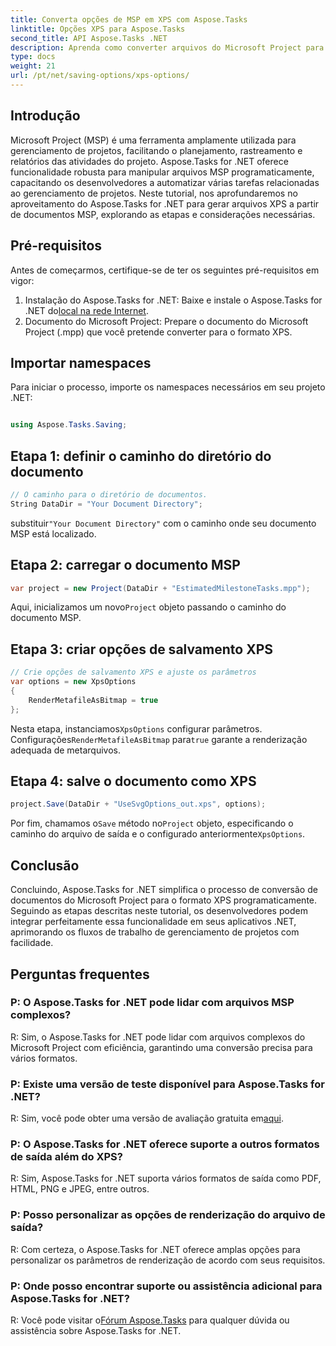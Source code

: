 ```yaml
---
title: Converta opções de MSP em XPS com Aspose.Tasks
linktitle: Opções XPS para Aspose.Tasks
second_title: API Aspose.Tasks .NET
description: Aprenda como converter arquivos do Microsoft Project para o formato XPS usando Aspose.Tasks for .NET. Fácil integração, funcionalidade robusta.
type: docs
weight: 21
url: /pt/net/saving-options/xps-options/
---
```

## Introdução
Microsoft Project (MSP) é uma ferramenta amplamente utilizada para gerenciamento de projetos, facilitando o planejamento, rastreamento e relatórios das atividades do projeto. Aspose.Tasks for .NET oferece funcionalidade robusta para manipular arquivos MSP programaticamente, capacitando os desenvolvedores a automatizar várias tarefas relacionadas ao gerenciamento de projetos. Neste tutorial, nos aprofundaremos no aproveitamento do Aspose.Tasks for .NET para gerar arquivos XPS a partir de documentos MSP, explorando as etapas e considerações necessárias.
## Pré-requisitos
Antes de começarmos, certifique-se de ter os seguintes pré-requisitos em vigor:
1.  Instalação do Aspose.Tasks for .NET: Baixe e instale o Aspose.Tasks for .NET do[local na rede Internet](https://releases.aspose.com/tasks/net/).
2. Documento do Microsoft Project: Prepare o documento do Microsoft Project (.mpp) que você pretende converter para o formato XPS.

## Importar namespaces
Para iniciar o processo, importe os namespaces necessários em seu projeto .NET:
```csharp

using Aspose.Tasks.Saving;
```

## Etapa 1: definir o caminho do diretório do documento
```csharp
// O caminho para o diretório de documentos.
String DataDir = "Your Document Directory";
```
 substituir`"Your Document Directory"` com o caminho onde seu documento MSP está localizado.
## Etapa 2: carregar o documento MSP
```csharp
var project = new Project(DataDir + "EstimatedMilestoneTasks.mpp");
```
 Aqui, inicializamos um novo`Project` objeto passando o caminho do documento MSP.
## Etapa 3: criar opções de salvamento XPS
```csharp
// Crie opções de salvamento XPS e ajuste os parâmetros
var options = new XpsOptions
{
    RenderMetafileAsBitmap = true
};
```
 Nesta etapa, instanciamos`XpsOptions` configurar parâmetros. Configurações`RenderMetafileAsBitmap` para`true` garante a renderização adequada de metarquivos.
## Etapa 4: salve o documento como XPS
```csharp
project.Save(DataDir + "UseSvgOptions_out.xps", options);
```
 Por fim, chamamos o`Save` método no`Project` objeto, especificando o caminho do arquivo de saída e o configurado anteriormente`XpsOptions`.

## Conclusão
Concluindo, Aspose.Tasks for .NET simplifica o processo de conversão de documentos do Microsoft Project para o formato XPS programaticamente. Seguindo as etapas descritas neste tutorial, os desenvolvedores podem integrar perfeitamente essa funcionalidade em seus aplicativos .NET, aprimorando os fluxos de trabalho de gerenciamento de projetos com facilidade.
## Perguntas frequentes
### P: O Aspose.Tasks for .NET pode lidar com arquivos MSP complexos?
R: Sim, o Aspose.Tasks for .NET pode lidar com arquivos complexos do Microsoft Project com eficiência, garantindo uma conversão precisa para vários formatos.
### P: Existe uma versão de teste disponível para Aspose.Tasks for .NET?
 R: Sim, você pode obter uma versão de avaliação gratuita em[aqui](https://releases.aspose.com/).
### P: O Aspose.Tasks for .NET oferece suporte a outros formatos de saída além do XPS?
R: Sim, Aspose.Tasks for .NET suporta vários formatos de saída como PDF, HTML, PNG e JPEG, entre outros.
### P: Posso personalizar as opções de renderização do arquivo de saída?
R: Com certeza, o Aspose.Tasks for .NET oferece amplas opções para personalizar os parâmetros de renderização de acordo com seus requisitos.
### P: Onde posso encontrar suporte ou assistência adicional para Aspose.Tasks for .NET?
 R: Você pode visitar o[Fórum Aspose.Tasks](https://forum.aspose.com/c/tasks/15) para qualquer dúvida ou assistência sobre Aspose.Tasks for .NET.
